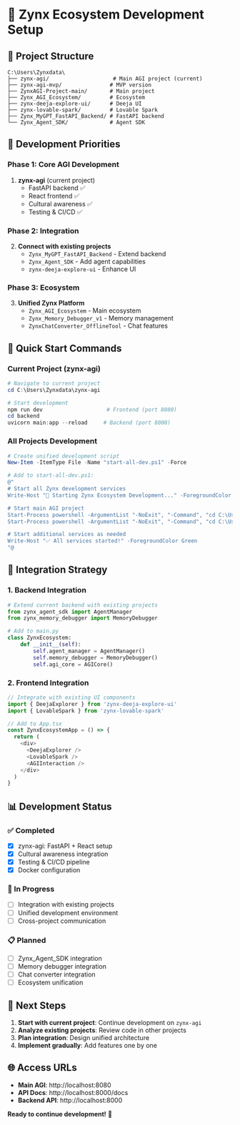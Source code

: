 # 🚀 Zynx Ecosystem Development Setup

## 📁 **Project Structure**

```
C:\Users\Zynxdata\
├── zynx-agi/                    # Main AGI project (current)
├── zynx-agi-mvp/               # MVP version
├── ZynxAGI-Project-main/       # Main project
├── Zynx_AGI_Ecosystem/         # Ecosystem
├── zynx-deeja-explore-ui/      # Deeja UI
├── zynx-lovable-spark/         # Lovable Spark
├── Zynx_MyGPT_FastAPI_Backend/ # FastAPI backend
└── Zynx_Agent_SDK/             # Agent SDK
```

## 🎯 **Development Priorities**

### **Phase 1: Core AGI Development**
1. **zynx-agi** (current project)
   - FastAPI backend ✅
   - React frontend ✅
   - Cultural awareness ✅
   - Testing & CI/CD ✅

### **Phase 2: Integration**
2. **Connect with existing projects**
   - `Zynx_MyGPT_FastAPI_Backend` - Extend backend
   - `Zynx_Agent_SDK` - Add agent capabilities
   - `zynx-deeja-explore-ui` - Enhance UI

### **Phase 3: Ecosystem**
3. **Unified Zynx Platform**
   - `Zynx_AGI_Ecosystem` - Main ecosystem
   - `Zynx_Memory_Debugger_v1` - Memory management
   - `ZynxChatConverter_OfflineTool` - Chat features

## 🚀 **Quick Start Commands**

### **Current Project (zynx-agi)**
```powershell
# Navigate to current project
cd C:\Users\Zynxdata\zynx-agi

# Start development
npm run dev                    # Frontend (port 8080)
cd backend
uvicorn main:app --reload     # Backend (port 8000)
```

### **All Projects Development**
```powershell
# Create unified development script
New-Item -ItemType File -Name "start-all-dev.ps1" -Force

# Add to start-all-dev.ps1:
@"
# Start all Zynx development services
Write-Host "🚀 Starting Zynx Ecosystem Development..." -ForegroundColor Green

# Start main AGI project
Start-Process powershell -ArgumentList "-NoExit", "-Command", "cd C:\Users\Zynxdata\zynx-agi; npm run dev"
Start-Process powershell -ArgumentList "-NoExit", "-Command", "cd C:\Users\Zynxdata\zynx-agi\backend; uvicorn main:app --reload"

# Start additional services as needed
Write-Host "✅ All services started!" -ForegroundColor Green
"@
```

## 🔧 **Integration Strategy**

### **1. Backend Integration**
```python
# Extend current backend with existing projects
from zynx_agent_sdk import AgentManager
from zynx_memory_debugger import MemoryDebugger

# Add to main.py
class ZynxEcosystem:
    def __init__(self):
        self.agent_manager = AgentManager()
        self.memory_debugger = MemoryDebugger()
        self.agi_core = AGICore()
```

### **2. Frontend Integration**
```typescript
// Integrate with existing UI components
import { DeejaExplorer } from 'zynx-deeja-explore-ui'
import { LovableSpark } from 'zynx-lovable-spark'

// Add to App.tsx
const ZynxEcosystemApp = () => {
  return (
    <div>
      <DeejaExplorer />
      <LovableSpark />
      <AGIInteraction />
    </div>
  )
}
```

## 📊 **Development Status**

### **✅ Completed**
- [x] zynx-agi: FastAPI + React setup
- [x] Cultural awareness integration
- [x] Testing & CI/CD pipeline
- [x] Docker configuration

### **🔄 In Progress**
- [ ] Integration with existing projects
- [ ] Unified development environment
- [ ] Cross-project communication

### **📋 Planned**
- [ ] Zynx_Agent_SDK integration
- [ ] Memory debugger integration
- [ ] Chat converter integration
- [ ] Ecosystem unification

## 🎯 **Next Steps**

1. **Start with current project**: Continue development on `zynx-agi`
2. **Analyze existing projects**: Review code in other projects
3. **Plan integration**: Design unified architecture
4. **Implement gradually**: Add features one by one

## 🌐 **Access URLs**

- **Main AGI**: http://localhost:8080
- **API Docs**: http://localhost:8000/docs
- **Backend API**: http://localhost:8000

**Ready to continue development!** 🚀